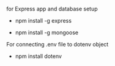 for Express app and database setup

- npm install -g express

- npm install -g mongoose

For connecting .env file to dotenv object

- npm install dotenv